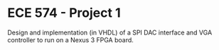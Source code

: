 # ECE 574 - Project 1
Design and implementation (in VHDL) of a SPI DAC interface and VGA controller to run on a Nexus 3 FPGA board.
